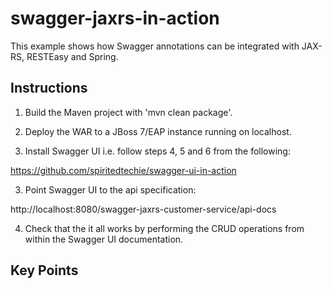 swagger-jaxrs-in-action
=======================

This example shows how Swagger annotations can be integrated with JAX-RS, RESTEasy and Spring.

Instructions
------------
1. Build the Maven project with 'mvn clean package'.

2. Deploy the WAR to a JBoss 7/EAP instance running on localhost.

3. Install Swagger UI i.e. follow steps 4, 5 and 6 from the following:

  https://github.com/spiritedtechie/swagger-ui-in-action

3. Point Swagger UI to the api specification:
  
  http://localhost:8080/swagger-jaxrs-customer-service/api-docs

4. Check that the it all works by performing the CRUD operations from within the Swagger UI documentation.


Key Points
----------
